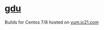 # [gdu](https://github.com/dundee/gdu)

Builds for Centos 7/8 hosted on [yum.jc21.com](https://yum.jc21.com)
